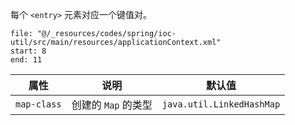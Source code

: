 每个 `<entry>` 元素对应一个键值对。

```reference
file: "@/_resources/codes/spring/ioc-util/src/main/resources/applicationContext.xml"
start: 8
end: 11
```

| 属性          | 说明            | 默认值                       |
| ----------- | ------------- | ------------------------- |
| `map-class` | 创建的 `Map` 的类型 | `java.util.LinkedHashMap` |

‍
